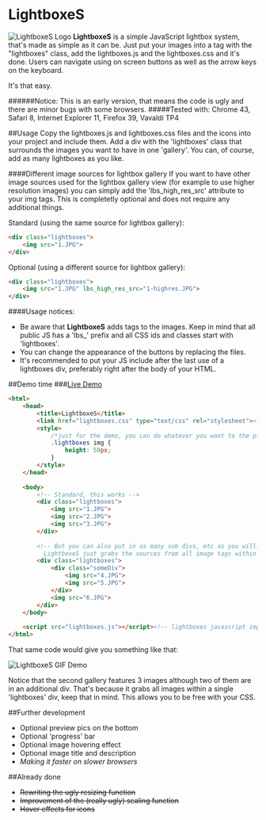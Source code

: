 # LightboxeS
![LightboxeS Logo](http://www.snoato.com/stuff/LightboxeS/LightboxeS01Logo.png "LightboxeS Logo")
**LightboxeS** is a simple JavaScript lightbox system, that's made as simple as it can be. Just put your images into a tag with the "lightboxes" class, add the lightboxes.js and the lightboxes.css and it's done. Users can navigate using on screen buttons as well as the arrow keys on the keyboard.

It's that easy.

######Notice: This is an early version, that means the code is ugly and there are minor bugs with some browsers.
#####Tested with: Chrome 43, Safari 8, Internet Explorer 11, Firefox 39, Vavaldi TP4

##Usage
Copy the lightboxes.js and lightboxes.css files and the icons into your project and include them. Add a div with the 'lightboxes' class that surrounds the images you want to have in one 'gallery'. You can, of course, add as many lightboxes as you like. 

####Different image sources for lightbox gallery
If you want to have other image sources used for the lightbox gallery view (for example to use higher resolution images) you can simply add the 'lbs_high_res_src' attribute to your img tags. This is completetly optional and does not require any additional things.

Standard (using the same source for lightbox gallery):
```HTML
<div class="lightboxes">
    <img src="1.JPG">
</div>
```
Optional (using a different source for lightbox gallery):
```HTML
<div class="lightboxes">
    <img src="1.JPG" lbs_high_res_src="1-highres.JPG">
</div>
```
####Usage notices:
* Be aware that **LightboxeS** adds tags to the images. Keep in mind that all public JS has a 'lbs_' prefix and all CSS ids and classes start with 'lightboxes'.
* You can change the appearance of the buttons by replacing the files. 
* It's recommended to put your JS include after the last use of a lightboxes div, preferably right after the body of your HTML.

##Demo time
###[Live Demo](http://www.snoato.com/lightboxesdemo/ "Live Demo for LightboxeS")
```HTML
<html>
    <head>
        <title>LightboxeS</title>
        <link href="lightboxes.css" type="text/css" rel="stylesheet"><!-- lightboxes css import-->
        <style>
            /*just for the demo, you can do whatever you want to the pictures*/
            .lightboxes img {
                height: 50px;   
            } 
        </style>
    </head>
    
    <body>
        <!-- Standard, this works -->
        <div class="lightboxes">
            <img src="1.JPG">
            <img src="2.JPG">
            <img src="3.JPG">
        </div>
        
        <!-- But you can also put in as many sub divs, etc as you will.
          LightboxeS just grabs the sources from all image tags within a 'lightboxes' class-->
        <div class="lightboxes">
            <div class="someDiv">
                <img src="4.JPG">
                <img src="5.JPG">
            </div>
            <img src="6.JPG">
        </div>
    </body>
    
    <script src="lightboxes.js"></script><!-- lightboxes javascript import -->
</html>
```
That same code would give you something like that:

![LightboxeS GIF Demo](http://www.snoato.com/stuff/LightboxeS/LightboxeSDemo.gif "LightboxeS GIF Demo")

Notice that the second gallery features 3 images although two of them are in an additional div. That's because it grabs all images within a single 'lightboxes' div, keep that in mind. This allows you to be free with your CSS.

##Further development
* Optional preview pics on the bottom
* Optional 'progress' bar
* Optional image hovering effect
* Optional image title and description
* *Making it faster on slower browsers*

##Already done
* ~~Rewriting the ugly resizing function~~
* ~~Improvement of the (really ugly) scaling function~~
* ~~Hover effects for icons~~
